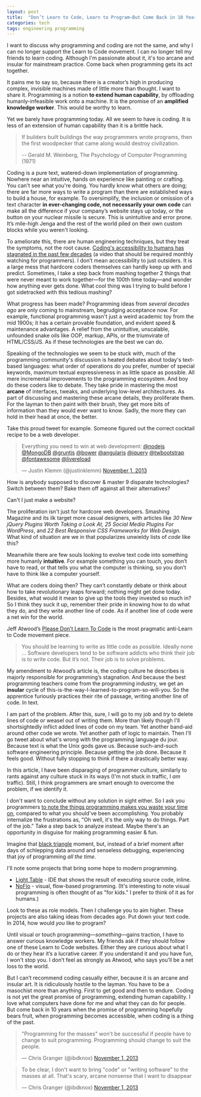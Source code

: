 ```yaml
---
layout: post
title:  "Don’t Learn to Code, Learn to Program—But Come Back in 10 Years"
categories: tech
tags: engineering programming
---
```


I want to discuss why programming and coding are not the same, and why I can no
longer support the Learn to Code movement. I can no longer tell my friends to
learn coding. Although I'm passionate about it, it's too arcane and insular for
mainstream practice. Come back when programming gets its act together.

It pains me to say so, because there is a creator’s high in producing complex,
invisible machines made of little more than thought. I want to share it.
Programming is a notion **to extend human capability**, by offloading
humanly-infeasible work onto a machine. It is the promise of an **amplified
knowledge worker**. This would be worthy to learn.

Yet we barely have programming today. All we seem to have is coding. It is less
of an extension of human capability than it is a brittle hack.

> If builders built buildings the way programmers wrote programs, then the
> first woodpecker that came along would destroy civilization.
>
> -- Gerald M. Weinberg, The Psychology of Computer Programming (1971)

Coding is a pure text, watered-down implementation of programming. Nowhere near
an intuitive, hands on experience like painting or crafting. You can't see what
you're doing. You hardly know what others are doing; there are far more ways to
write a program than there are established ways to build a house, for example.
To oversimplify, the inclusion or omission of a text character **in
ever-changing code, not necessarily your own code** can make all the difference
if your company’s website stays up today, or the button on your nuclear missile
is secure. This is unintuitive and error prone. It’s mile-high Jenga and the
rest of the world piled on their own custom blocks while you weren't looking.

To ameliorate this, there are human engineering techniques, but they treat the
symptoms, not the root cause. [Coding's accessibility to humans has stagnated
in the past few decades][The Future of Programming] (a video that should be
required monthly watching for programmers). I don’t mean accessibility to just
outsiders. It is a large mess that hardcore coders themselves
can hardly keep up with and predict. Sometimes, I take a step back from mashing
together 2 things that were never meant to work together—for the 100th time
today—and wonder how anything ever gets done. What cool thing was I trying to
build before I got sidetracked with this tedious mashing?

What progress has been made? Programming ideas from *several decades ago* are
only coming to mainstream, begrudging acceptance now. For example, functional
programming wasn't just a weird academic toy from the mid 1900s; it has a
certain provable foundation, and evident speed & maintenance advantages. A
relief from the unintuitive, unscalable, unfounded snake oils like OOP, markup,
APIs, or the triumvirate of HTML/CSS/JS. As if these technologies are the best
we can do.

Speaking of the technologies we seem to be stuck with, much of the programming
community's discussion is heated debates about today's text-based languages:
what order of operations do you prefer, number of special keywords, maximum
textual expressiveness in as little space as possible. All mere incremental
improvements to the programming ecosystem. And boy do these coders like to
debate. They take pride in mastering the most **arcane** of interfaces, tweaks,
and underlying low-level architectures. As part of discussing and mastering
these arcane details, they proliferate them. For the layman to then paint with
their brush, they get more bits of information than they would ever want to
know. Sadly, the more they can hold in their head at once, the better.

Take this proud tweet for example. Someone figured out the correct cocktail
recipe to be a web developer.

<blockquote className="twitter-tweet"><p>Everything you need to win at web development: <a href="https://twitter.com/nodejs">@nodejs</a> <a href="https://twitter.com/MongoDB">@MongoDB</a> <a href="https://twitter.com/gruntjs">@gruntjs</a> <a href="https://twitter.com/bower">@bower</a> <a href="https://twitter.com/angularjs">@angularjs</a> <a href="https://twitter.com/jquery">@jquery</a> <a href="https://twitter.com/twbootstrap">@twbootstrap</a> <a href="https://twitter.com/fontawesome">@fontawesome</a> <a href="https://twitter.com/livereload">@livereload</a></p>&mdash; Justin Klemm (@justinklemm) <a href="https://twitter.com/justinklemm/statuses/396324049754009600">November 1, 2013</a></blockquote>
<script async src="//platform.twitter.com/widgets.js" charSet="utf-8"></script>

How is anybody supposed to discover & master 9 disparate technologies? Switch
between them? Bake them off against all their alternatives?

Can't I just make a website?

The proliferation isn't just for hardcore web developers. Smashing Magazine and
its ilk target more casual designers, with articles like *30 New jQuery Plugins
Worth Taking a Look At,* *25 Social Media Plugins For WordPress*, and *22 Best
Responsive CSS Frameworks for Web Design.* What kind of situation are we in
that popularizes unwieldy lists of *code* like this?

Meanwhile there are few souls looking to evolve text code into something more
humanly **intuitive**. For example something you can touch, you don’t have to
read, or that tells you what the computer is thinking, so you don’t have to
think like a computer yourself.

What are coders doing then? They can’t constantly debate or think about how to
take revolutionary leaps forward; nothing might get done today. Besides, what
would it mean to give up the tools they invested so much in? So I think they
suck it up, remember their pride in knowing how to do what they do, and they
write another line of code. As if another line of code were a net win for the
world.

Jeff Atwood’s [Please Don’t Learn To Code][Please Don't Learn To Code] is the
most pragmatic anti-Learn to Code movement piece.

> You should be learning to write as little code as possible. Ideally none …
> Software developers tend to be software addicts who think their job is to
> write code. But it’s not. Their job is to solve problems.

My amendment to Atwood’s article is, the coding culture he describes is majorly
responsible for programming’s stagnation. And because the best programming
teachers come from the programming industry, we get an **insular** cycle of
this-is-the-way-I-learned-to-program-so-will-you. So the apprentice furiously
practices their rite of passage, writing another line of code. In text.

I am part of the problem. After this, sure, I will go to my job and *try* to delete
lines of code or weasel out of writing them. More than likely though I'll
shortsightedly inflict added lines of code on my team. Yet another band-aid
around other code we wrote. Yet another path of logic to maintain. Then I'll go
tweet about what's wrong with the programming language du jour. Because text is
what the Unix gods gave us. Because such-and-such software engineering
principle. Because getting the job done. Because it feels good. Without fully
stopping to think if there a drastically better way.

In this article, I have been disparaging of programmer culture, similarly to
rants against any culture stuck in its ways (I'm not stuck in traffic, I *am*
traffic). Still, I think programmers are smart enough to overcome the problem,
if we identify it.

I don't want to conclude without any solution in sight either. So I ask you
programmers [to note the things programming makes you waste your time on][We're
not even trying], compared to what you should've been accomplishing. You
probably internalize the frustrations as, "Oh well, it's the only way to do
things. Part of the job." Take a step back to analyze instead. Maybe there's an
opportunity in disguise for making programming easier & fun.

Imagine that [black triangle][The Black Triangle] moment, but, instead of a
brief moment after days of schlepping data around and senseless debugging,
experiencing that joy of programming *all the time*.

I'll note some projects that bring some hope to modern programming.

* [Light Table][Wired - Light Table] - IDE that shows the result of executing
  source code, inline.
* [NoFlo][NoFlo] - visual, flow-based programming. (It's interesting to note
  visual programming is often thought of as "for kids." I prefer to think of it
  as for humans.)

Look to these as role models. Then I challenge you to aim higher. These projects
are also taking ideas from decades ago. Put down your text code. In 2014, how
would *you* like to program?

Until visual or touch programming—*something*—gains traction, I have to
answer curious knowledge workers. My friends ask if they should follow one of
these Learn to Code websites. Either they are curious about what I do or
they hear it’s a lucrative career. If you understand it and you have fun, I
won't stop you. I don’t feel as strongly as Atwood, who says you’ll be a net
loss to the world.

But I can’t recommend coding casually either, because it is an arcane and
insular art. It is ridiculously hostile to the layman. You have to be a
masochist more than anything. First to get good and then to endure. Coding is
not yet the great promise of programming, extending human capability. I love
what computers have done for me and what they can do for people. But come back
in 10 years when the promise of programming hopefully bears fruit, when
programming becomes accessible, when coding is a thing of the past.

<blockquote className="twitter-tweet"><p>&quot;Programming for the masses&quot; won&#39;t be successful if people have to change to suit programming. Programming should change to suit the people.</p>&mdash; Chris Granger (@ibdknox) <a href="https://twitter.com/ibdknox/statuses/396372478982750208">November 1, 2013</a></blockquote>
<script async src="//platform.twitter.com/widgets.js" charSet="utf-8"></script>

<blockquote className="twitter-tweet"><p>To be clear, I don&#39;t want to bring &quot;code&quot; or &quot;writing software&quot; to the masses at all. That&#39;s scary, arcane nonsense that I want to disappear</p>&mdash; Chris Granger (@ibdknox) <a href="https://twitter.com/ibdknox/statuses/396378696086339584">November 1, 2013</a></blockquote>
<script async src="//platform.twitter.com/widgets.js" charSet="utf-8"></script>

[The Future of Programming]: http://vimeo.com/71278954
[Wired - Light Table]: http://www.wired.com/wiredenterprise/2014/01/light-table/
[NoFlo]: http://noflojs.org/
[Please Don't Learn To Code]: http://www.codinghorror.com/blog/2012/05/please-dont-learn-to-code.html
[We're not even trying]: http://scattered-thoughts.net/blog/2014/01/27/were-not-even-trying/?utm_medium=twitter&utm_source=dlvr.it
[The Black Triangle]: http://rampantgames.com/blog/2004/10/black-triangle.html
